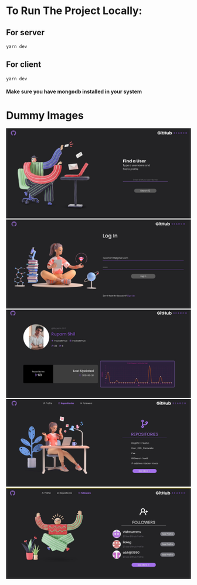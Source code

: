 # To Run The Project Locally:

## For server

```
yarn dev
```

## For client

```
yarn dev
```

#### Make sure you have mongodb installed in your system

# Dummy Images

![](1.jpg)
![](3.jpg)
![](2.jpg)
![](4.jpg)
![](5.jpg)

